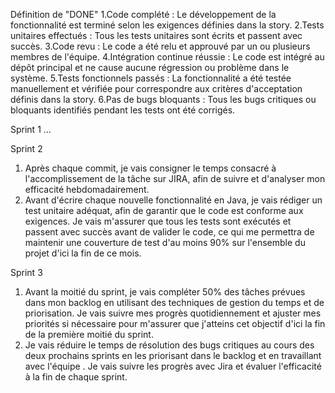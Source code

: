 Définition de "DONE"
1.Code complété : Le développement de la fonctionnalité est terminé selon les exigences définies dans la story.
2.Tests unitaires effectués : Tous les tests unitaires sont écrits et passent avec succès.
3.Code revu : Le code a été relu et approuvé par un ou plusieurs membres de l'équipe.
4.Intégration continue réussie : Le code est intégré au dépôt principal et ne cause aucune régression ou problème dans le système.
5.Tests fonctionnels passés : La fonctionnalité a été testée manuellement et vérifiée pour correspondre aux critères d'acceptation définis dans la story.
6.Pas de bugs bloquants : Tous les bugs critiques ou bloquants identifiés pendant les tests ont été corrigés.

Sprint 1
...

Sprint 2

1. Après chaque commit, je vais consigner le temps consacré à l'accomplissement de la tâche sur JIRA, afin de suivre et d'analyser mon efficacité hebdomadairement.
2. Avant d'écrire chaque nouvelle fonctionnalité en Java, je vais rédiger un test unitaire adéquat, afin de garantir que le code est conforme aux exigences. Je vais m'assurer que tous les tests sont exécutés et passent avec succès avant de valider le code, ce qui me permettra de maintenir une couverture de test d'au moins 90% sur l'ensemble du projet d'ici la fin de ce mois.

Sprint 3

1. Avant la moitié du sprint, je vais compléter 50% des tâches prévues dans mon backlog en utilisant des techniques de gestion du temps et de priorisation. Je vais suivre mes progrès quotidiennement et ajuster mes priorités si nécessaire pour m'assurer que j'atteins cet objectif d'ici la fin de la première moitié du sprint.
2. Je vais réduire le temps de résolution des bugs critiques au cours des deux prochains sprints en les priorisant dans le backlog et en travaillant avec l'équipe . Je vais suivre les progrès avec Jira et évaluer l'efficacité à la fin de chaque sprint.

